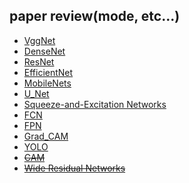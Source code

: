 ## paper review(mode, etc...)

* [VggNet](https://github.com/semi0612/CNN_paper/blob/master/Reading/VggNet.md)
* [DenseNet](https://github.com/semi0612/CNN_paper/blob/master/Reading/DenseNet.md)
* [ResNet](https://github.com/semi0612/CNN_paper/blob/master/Reading/ResNet.md)
* [EfficientNet](https://github.com/semi0612/CNN_paper/blob/master/Reading/EfficientNet.md)
* [MobileNets](https://github.com/semi0612/CNN_paper/blob/master/Reading/MobileNet.md)
* [U_Net](https://github.com/semi0612/CNN_paper/blob/master/Reading/U_Net.md)
* [Squeeze-and-Excitation Networks](https://github.com/semi0612/CNN_paper/blob/master/Reading/Squeeze-and-Excitation%20Networks.md)
* [FCN](https://github.com/semi0612/CNN_paper/blob/master/Reading/FCN.md)
* [FPN](https://github.com/semi0612/CNN_paper/blob/master/Reading/FPN.md)
* [Grad_CAM](https://github.com/semi0612/CNN_paper/blob/master/Reading/Grad_CAM.md)
* [YOLO](https://github.com/semi0612/CNN_paper/blob/master/Reading/YOLO.md)
* ~~[CAM](https://github.com/semi0612/CNN_paper/blob/master/Reading/**%20CAM.md)~~
* ~~[Wide Residual Networks](https://github.com/semi0612/CNN_paper/blob/master/Reading/***%20Wideresnet.md)~~
